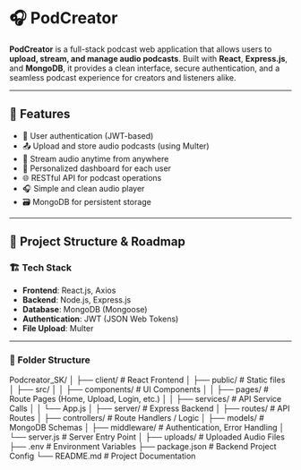 # 🎧 PodCreator

**PodCreator** is a full-stack podcast web application that allows users to **upload, stream, and manage audio podcasts**. Built with **React**, **Express.js**, and **MongoDB**, it provides a clean interface, secure authentication, and a seamless podcast experience for creators and listeners alike.

---

## 🚀 Features

- 🔐 User authentication (JWT-based)
- 📤 Upload and store audio podcasts (using Multer)
- 🎵 Stream audio anytime from anywhere
- 🧾 Personalized dashboard for each user
- 🌐 RESTful API for podcast operations
- 🎧 Simple and clean audio player
- 🗃️ MongoDB for persistent storage

---

## 🧭 Project Structure & Roadmap

### 🏗️ Tech Stack

- **Frontend**: React.js, Axios
- **Backend**: Node.js, Express.js
- **Database**: MongoDB (Mongoose)
- **Authentication**: JWT (JSON Web Tokens)
- **File Upload**: Multer

---

### 📁 Folder Structure
Podcreator_SK/
│
├── client/ # React Frontend
│ ├── public/ # Static files
│ ├── src/
│ │ ├── components/ # UI Components
│ │ ├── pages/ # Route Pages (Home, Upload, Login, etc.)
│ │ ├── services/ # API Service Calls
│ │ └── App.js
│
├── server/ # Express Backend
│ ├── routes/ # API Routes
│ ├── controllers/ # Route Handlers / Logic
│ ├── models/ # MongoDB Schemas
│ ├── middleware/ # Authentication, Error Handling
│ └── server.js # Server Entry Point
│
├── uploads/ # Uploaded Audio Files
├── .env # Environment Variables
├── package.json # Backend Project Config
└── README.md # Project Documentation
